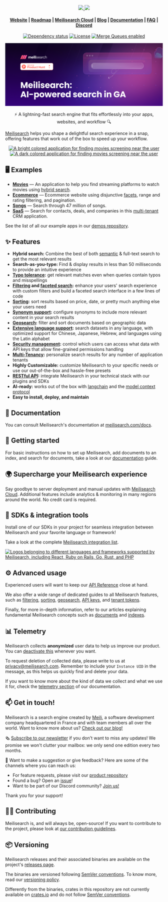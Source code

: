 <p align="center">
  <a href="https://www.meilisearch.com/?utm_campaign=oss&utm_source=github&utm_medium=meilisearch&utm_content=logo#gh-light-mode-only" target="_blank">
    <img src="assets/meilisearch-logo-light.svg?sanitize=true#gh-light-mode-only">
  </a>
  <a href="https://www.meilisearch.com/?utm_campaign=oss&utm_source=github&utm_medium=meilisearch&utm_content=logo#gh-dark-mode-only" target="_blank">
    <img src="assets/meilisearch-logo-dark.svg?sanitize=true#gh-dark-mode-only">
  </a>
</p>

<h4 align="center">
  <a href="https://www.meilisearch.com/?utm_campaign=oss&utm_source=github&utm_medium=meilisearch&utm_content=nav">Website</a> |
  <a href="https://roadmap.meilisearch.com/tabs/1-under-consideration">Roadmap</a> |
  <a href="https://www.meilisearch.com/pricing?utm_campaign=oss&utm_source=github&utm_medium=meilisearch&utm_content=nav">Meilisearch Cloud</a> |
  <a href="https://blog.meilisearch.com/?utm_campaign=oss&utm_source=github&utm_medium=meilisearch&utm_content=nav">Blog</a> |
  <a href="https://www.meilisearch.com/docs?utm_campaign=oss&utm_source=github&utm_medium=meilisearch&utm_content=nav">Documentation</a> |
  <a href="https://www.meilisearch.com/docs/faq?utm_campaign=oss&utm_source=github&utm_medium=meilisearch&utm_content=nav">FAQ</a> |
  <a href="https://discord.meilisearch.com/?utm_campaign=oss&utm_source=github&utm_medium=meilisearch&utm_content=nav">Discord</a>
</h4>

<p align="center">
  <a href="https://deps.rs/repo/github/meilisearch/meilisearch"><img src="https://deps.rs/repo/github/meilisearch/meilisearch/status.svg" alt="Dependency status"></a>
  <a href="https://github.com/meilisearch/meilisearch/blob/main/LICENSE"><img src="https://img.shields.io/badge/license-MIT-informational" alt="License"></a>
  <a href="https://github.com/meilisearch/meilisearch/queue"><img alt="Merge Queues enabled" src="https://img.shields.io/badge/Merge_Queues-enabled-%2357cf60?logo=github"></a>
</p>

<p align="center" name="ph-banner">
  <a href="https://www.producthunt.com/products/meilisearch-cloud">
    <img src="assets/ph-banner.png" alt="Meilisearch AI-powered search general availability announcement on ProductHunt">
  </a>
</p>

<p align="center">⚡ A lightning-fast search engine that fits effortlessly into your apps, websites, and workflow 🔍</p>

[Meilisearch](https://www.meilisearch.com?utm_campaign=oss&utm_source=github&utm_medium=meilisearch&utm_content=intro) helps you shape a delightful search experience in a snap, offering features that work out of the box to speed up your workflow.

<p align="center" name="demo">
  <a href="https://where2watch.meilisearch.com/?utm_campaign=oss&utm_source=github&utm_medium=meilisearch&utm_content=demo-gif#gh-light-mode-only" target="_blank">
    <img src="assets/demo-light.gif#gh-light-mode-only" alt="A bright colored application for finding movies screening near the user">
  </a>
  <a href="https://where2watch.meilisearch.com/?utm_campaign=oss&utm_source=github&utm_medium=meilisearch&utm_content=demo-gif#gh-dark-mode-only" target="_blank">
    <img src="assets/demo-dark.gif#gh-dark-mode-only" alt="A dark colored application for finding movies screening near the user">
  </a>
</p>

## 🖥 Examples

- [**Movies**](https://where2watch.meilisearch.com/?utm_campaign=oss&utm_source=github&utm_medium=organization) — An application to help you find streaming platforms to watch movies using [hybrid search](https://www.meilisearch.com/solutions/hybrid-search?utm_campaign=oss&utm_source=github&utm_medium=meilisearch&utm_content=demos).
- [**Ecommerce**](https://ecommerce.meilisearch.com/?utm_campaign=oss&utm_source=github&utm_medium=meilisearch&utm_content=demos) — Ecommerce website using disjunctive [facets](https://www.meilisearch.com/docs/learn/fine_tuning_results/faceted_search?utm_campaign=oss&utm_source=github&utm_medium=meilisearch&utm_content=demos), range and rating filtering, and pagination.
- [**Songs**](https://music.meilisearch.com/?utm_campaign=oss&utm_source=github&utm_medium=meilisearch&utm_content=demos) — Search through 47 million of songs.
- [**SaaS**](https://saas.meilisearch.com/?utm_campaign=oss&utm_source=github&utm_medium=meilisearch&utm_content=demos) — Search for contacts, deals, and companies in this [multi-tenant](https://www.meilisearch.com/docs/learn/security/multitenancy_tenant_tokens?utm_campaign=oss&utm_source=github&utm_medium=meilisearch&utm_content=demos) CRM application.

See the list of all our example apps in our [demos repository](https://github.com/meilisearch/demos).

## ✨ Features
- **Hybrid search:** Combine the best of both [semantic](https://www.meilisearch.com/docs/learn/experimental/vector_search?utm_campaign=oss&utm_source=github&utm_medium=meilisearch&utm_content=features) & full-text search to get the most relevant results
- **Search-as-you-type:** Find & display results in less than 50 milliseconds to provide an intuitive experience
- **[Typo tolerance](https://www.meilisearch.com/docs/learn/relevancy/typo_tolerance_settings?utm_campaign=oss&utm_source=github&utm_medium=meilisearch&utm_content=features):** get relevant matches even when queries contain typos and misspellings
- **[Filtering](https://www.meilisearch.com/docs/learn/fine_tuning_results/filtering?utm_campaign=oss&utm_source=github&utm_medium=meilisearch&utm_content=features) and [faceted search](https://www.meilisearch.com/docs/learn/fine_tuning_results/faceted_search?utm_campaign=oss&utm_source=github&utm_medium=meilisearch&utm_content=features):** enhance your users' search experience with custom filters and build a faceted search interface in a few lines of code
- **[Sorting](https://www.meilisearch.com/docs/learn/fine_tuning_results/sorting?utm_campaign=oss&utm_source=github&utm_medium=meilisearch&utm_content=features):** sort results based on price, date, or pretty much anything else your users need
- **[Synonym support](https://www.meilisearch.com/docs/learn/relevancy/synonyms?utm_campaign=oss&utm_source=github&utm_medium=meilisearch&utm_content=features):** configure synonyms to include more relevant content in your search results
- **[Geosearch](https://www.meilisearch.com/docs/learn/fine_tuning_results/geosearch?utm_campaign=oss&utm_source=github&utm_medium=meilisearch&utm_content=features):** filter and sort documents based on geographic data
- **[Extensive language support](https://www.meilisearch.com/docs/learn/what_is_meilisearch/language?utm_campaign=oss&utm_source=github&utm_medium=meilisearch&utm_content=features):** search datasets in any language, with optimized support for Chinese, Japanese, Hebrew, and languages using the Latin alphabet
- **[Security management](https://www.meilisearch.com/docs/learn/security/master_api_keys?utm_campaign=oss&utm_source=github&utm_medium=meilisearch&utm_content=features):** control which users can access what data with API keys that allow fine-grained permissions handling
- **[Multi-Tenancy](https://www.meilisearch.com/docs/learn/security/multitenancy_tenant_tokens?utm_campaign=oss&utm_source=github&utm_medium=meilisearch&utm_content=features):** personalize search results for any number of application tenants
- **Highly Customizable:** customize Meilisearch to your specific needs or use our out-of-the-box and hassle-free presets
- **[RESTful API](https://www.meilisearch.com/docs/reference/api/overview?utm_campaign=oss&utm_source=github&utm_medium=meilisearch&utm_content=features):** integrate Meilisearch in your technical stack with our plugins and SDKs
- **AI-ready:** works out of the box with [langchain](https://www.meilisearch.com/with/langchain) and the [model context protocol](https://github.com/meilisearch/meilisearch-mcp)
- **Easy to install, deploy, and maintain**

## 📖 Documentation

You can consult Meilisearch's documentation at [meilisearch.com/docs](https://www.meilisearch.com/docs/?utm_campaign=oss&utm_source=github&utm_medium=meilisearch&utm_content=docs).

## 🚀 Getting started

For basic instructions on how to set up Meilisearch, add documents to an index, and search for documents, take a look at our [documentation](https://www.meilisearch.com/docs?utm_campaign=oss&utm_source=github&utm_medium=meilisearch&utm_content=get-started) guide.

## 🌍 Supercharge your Meilisearch experience

Say goodbye to server deployment and manual updates with [Meilisearch Cloud](https://www.meilisearch.com/cloud?utm_campaign=oss&utm_source=github&utm_medium=meilisearch). Additional features include analytics & monitoring in many regions around the world. No credit card is required.

## 🧰 SDKs & integration tools

Install one of our SDKs in your project for seamless integration between Meilisearch and your favorite language or framework!

Take a look at the complete [Meilisearch integration list](https://www.meilisearch.com/docs/learn/what_is_meilisearch/sdks?utm_campaign=oss&utm_source=github&utm_medium=meilisearch&utm_content=sdks-link).

[![Logos belonging to different languages and frameworks supported by Meilisearch, including React, Ruby on Rails, Go, Rust, and PHP](assets/integrations.png)](https://www.meilisearch.com/docs/learn/what_is_meilisearch/sdks?utm_campaign=oss&utm_source=github&utm_medium=meilisearch&utm_content=sdks-logos)

## ⚙️ Advanced usage

Experienced users will want to keep our [API Reference](https://www.meilisearch.com/docs/reference/api/overview?utm_campaign=oss&utm_source=github&utm_medium=meilisearch&utm_content=advanced) close at hand.

We also offer a wide range of dedicated guides to all Meilisearch features, such as [filtering](https://www.meilisearch.com/docs/learn/fine_tuning_results/filtering?utm_campaign=oss&utm_source=github&utm_medium=meilisearch&utm_content=advanced), [sorting](https://www.meilisearch.com/docs/learn/fine_tuning_results/sorting?utm_campaign=oss&utm_source=github&utm_medium=meilisearch&utm_content=advanced), [geosearch](https://www.meilisearch.com/docs/learn/fine_tuning_results/geosearch?utm_campaign=oss&utm_source=github&utm_medium=meilisearch&utm_content=advanced), [API keys](https://www.meilisearch.com/docs/learn/security/master_api_keys?utm_campaign=oss&utm_source=github&utm_medium=meilisearch&utm_content=advanced), and [tenant tokens](https://www.meilisearch.com/docs/learn/security/tenant_tokens?utm_campaign=oss&utm_source=github&utm_medium=meilisearch&utm_content=advanced).

Finally, for more in-depth information, refer to our articles explaining fundamental Meilisearch concepts such as [documents](https://www.meilisearch.com/docs/learn/core_concepts/documents?utm_campaign=oss&utm_source=github&utm_medium=meilisearch&utm_content=advanced) and [indexes](https://www.meilisearch.com/docs/learn/core_concepts/indexes?utm_campaign=oss&utm_source=github&utm_medium=meilisearch&utm_content=advanced).

## 📊 Telemetry

Meilisearch collects **anonymized** user data to help us improve our product. You can [deactivate this](https://www.meilisearch.com/docs/learn/what_is_meilisearch/telemetry?utm_campaign=oss&utm_source=github&utm_medium=meilisearch&utm_content=telemetry#how-to-disable-data-collection) whenever you want.

To request deletion of collected data, please write to us at [privacy@meilisearch.com](mailto:privacy@meilisearch.com). Remember to include your `Instance UID` in the message, as this helps us quickly find and delete your data.

If you want to know more about the kind of data we collect and what we use it for, check the [telemetry section](https://www.meilisearch.com/docs/learn/what_is_meilisearch/telemetry?utm_campaign=oss&utm_source=github&utm_medium=meilisearch&utm_content=telemetry#how-to-disable-data-collection) of our documentation.

## 📫 Get in touch!

Meilisearch is a search engine created by [Meili]([https://www.welcometothejungle.com/en/companies/meilisearch](https://www.meilisearch.com/careers)), a software development company headquartered in France and with team members all over the world. Want to know more about us? [Check out our blog!](https://blog.meilisearch.com/?utm_campaign=oss&utm_source=github&utm_medium=meilisearch&utm_content=contact)

🗞 [Subscribe to our newsletter](https://meilisearch.us2.list-manage.com/subscribe?u=27870f7b71c908a8b359599fb&id=79582d828e) if you don't want to miss any updates! We promise we won't clutter your mailbox: we only send one edition every two months.

💌 Want to make a suggestion or give feedback? Here are some of the channels where you can reach us:

- For feature requests, please visit our [product repository](https://github.com/meilisearch/product/discussions)
- Found a bug? Open an [issue](https://github.com/meilisearch/meilisearch/issues)!
- Want to be part of our Discord community? [Join us!](https://discord.meilisearch.com/?utm_campaign=oss&utm_source=github&utm_medium=meilisearch&utm_content=contact)

Thank you for your support!

## 👩‍💻 Contributing

Meilisearch is, and will always be, open-source! If you want to contribute to the project, please look at [our contribution guidelines](CONTRIBUTING.md).

## 📦 Versioning

Meilisearch releases and their associated binaries are available on the project's [releases page](https://github.com/meilisearch/meilisearch/releases).

The binaries are versioned following [SemVer conventions](https://semver.org/). To know more, read our [versioning policy](https://github.com/meilisearch/engine-team/blob/main/resources/versioning-policy.md).

Differently from the binaries, crates in this repository are not currently available on [crates.io](https://crates.io/) and do not follow [SemVer conventions](https://semver.org).
